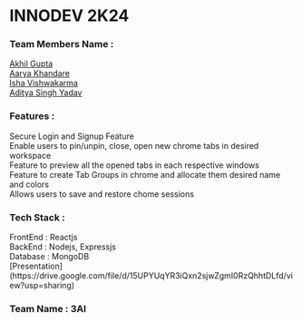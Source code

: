 <h1>INNODEV 2K24</h1>
<h3>Team Members Name : </h3>

[Akhil Gupta](https://github.com/akhil1g)
<br>
[Aarya Khandare](https://github.com/aaryak4554)
<br>
[Isha Vishwakarma](https://github.com/ishavishwakarma29)
<br>
[Aditya Singh Yadav](https://github.com/aditya-mnnit)
<br>
<h3>
Features : 
</h3>
Secure Login and Signup Feature<br>
Enable users to pin/unpin, close, open new chrome tabs in desired workspace<br>
Feature to preview all the opened tabs in each respective windows<br>
Feature to create Tab Groups in chrome and allocate them desired name and colors<br>
Allows users to save and restore chome sessions<br>

<h3>
  Tech Stack : 
</h3>
FrontEnd : Reactjs<br>
BackEnd : Nodejs, Expressjs <br>
Database : MongoDB
<br>
[Presentation](https://drive.google.com/file/d/15UPYUqYR3iQxn2sjwZgmI0RzQhhtDLfd/view?usp=sharing)
<h3>Team Name : 3AI</h3>
